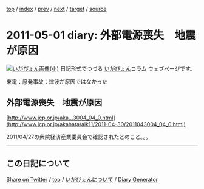 [top](../index.html) 
 / [index](index.html) 
 / [prev](ig110430.html) 
 / [next](ig110503.html) 
 / [target](https://igapyon.github.io/diary/2011/ig110501.html) 
 / [source](https://github.com/igapyon/diary/blob/gh-pages/2011/ig110501.html.src.md) 

2011-05-01 diary: 外部電源喪失　地震が原因
=====================================================================================================
[![いがぴょん画像(小)](https://igapyon.github.io/diary/images/iga200306s.jpg "いがぴょん")](https://igapyon.github.io/diary/memo/memoigapyon.html) 日記形式でつづる [いがぴょん](https://igapyon.github.io/diary/memo/memoigapyon.html)コラム ウェブページです。

東電：原発事故：津波が原因ではなかった


## 外部電源喪失　地震が原因

[http://www.jcp.or.jp/aka...3004_04_0.html](http://www.jcp.or.jp/akahata/aik11/2011-04-30/2011043004_04_0.html)

2011/04/27の衆院経済産業委員会で確認されたとのこと。。。


----------------------------------------------------------------------------------------------------

## この日記について

[Share on Twitter](https://twitter.com/intent/tweet?hashtags=igapyon%2Cdiary%2C%E3%81%84%E3%81%8C%E3%81%B4%E3%82%87%E3%82%93&text=%E5%A4%96%E9%83%A8%E9%9B%BB%E6%BA%90%E5%96%AA%E5%A4%B1%E3%80%80%E5%9C%B0%E9%9C%87%E3%81%8C%E5%8E%9F%E5%9B%A0&url=https%3A%2F%2Figapyon.github.io%2Fdiary%2F2011%2Fig110501.html) / [top](../index.html) / [いがぴょんについて](https://igapyon.github.io/diary/memo/memoigapyon.html) / [Diary Generator](https://github.com/igapyon/igapyonv3)
